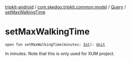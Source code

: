 [tripkit-android](../../index.md) / [com.skedgo.tripkit.common.model](../index.md) / [Query](index.md) / [setMaxWalkingTime](./set-max-walking-time.md)

# setMaxWalkingTime

`open fun setMaxWalkingTime(minutes: `[`Int`](https://kotlinlang.org/api/latest/jvm/stdlib/kotlin/-int/index.html)`): `[`Unit`](https://kotlinlang.org/api/latest/jvm/stdlib/kotlin/-unit/index.html)

In minutes. Note that this is only used for XUM project.


